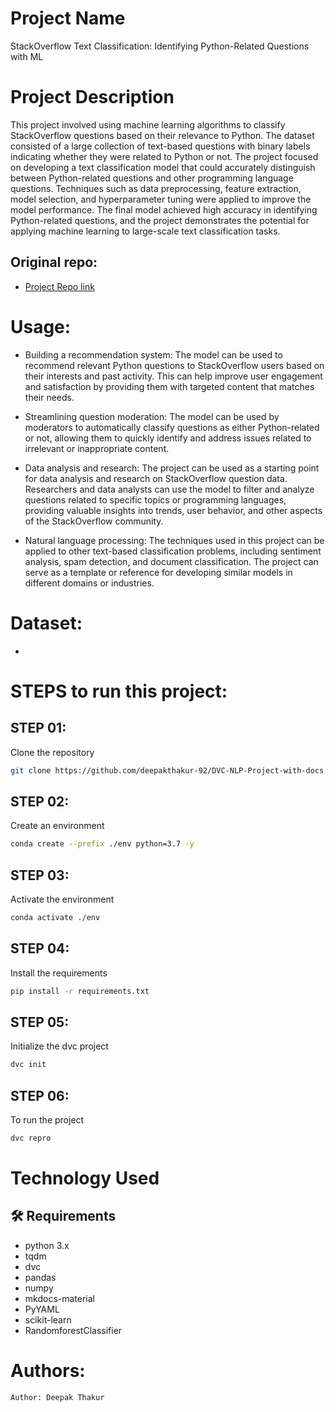 # Project Name
StackOverflow Text Classification: Identifying Python-Related Questions with ML

# Project Description
This project involved using machine learning algorithms to classify StackOverflow questions based on their relevance to Python. The dataset consisted of a large collection of text-based questions with binary labels indicating whether they were related to Python or not. The project focused on developing a text classification model that could accurately distinguish between Python-related questions and other programming language questions. Techniques such as data preprocessing, feature extraction, model selection, and hyperparameter tuning were applied to improve the model performance. The final model achieved high accuracy in identifying Python-related questions, and the project demonstrates the potential for applying machine learning to large-scale text classification tasks.

## Original repo:

 - [Project Repo link](https://github.com/deepakthakur-92/DVC-NLP-Project-with-docs)

# Usage:
- Building a recommendation system: The model can be used to recommend relevant Python questions to StackOverflow users based on their interests and past activity. This can help improve user engagement and satisfaction by providing them with targeted content that matches their needs.

- Streamlining question moderation: The model can be used by moderators to automatically classify questions as either Python-related or not, allowing them to quickly identify and address issues related to irrelevant or inappropriate content.

- Data analysis and research: The project can be used as a starting point for data analysis and research on StackOverflow question data. Researchers and data analysts can use the model to filter and analyze questions related to specific topics or programming languages, providing valuable insights into trends, user behavior, and other aspects of the StackOverflow community.

- Natural language processing: The techniques used in this project can be applied to other text-based classification problems, including sentiment analysis, spam detection, and document classification. The project can serve as a template or reference for developing similar models in different domains or industries.

# Dataset:
 - 

# STEPS to run this project:

## STEP 01: 
Clone the repository

```bash
git clone https://github.com/deepakthakur-92/DVC-NLP-Project-with-docs.git
```

## STEP 02: 
Create an environment

```bash
conda create --prefix ./env python=3.7 -y
```

## STEP 03:
Activate the environment

```bash
conda activate ./env
```

## STEP 04: 
Install the requirements

```bash
pip install -r requirements.txt
```
## STEP 05:
Initialize the dvc project

```bash
dvc init
```

## STEP 06:
To run the project

```bash
dvc repro
```

# Technology Used
## :hammer_and_wrench: Requirements
- python 3.x
- tqdm
- dvc
- pandas
- numpy
- mkdocs-material
- PyYAML
- scikit-learn
- RandomforestClassifier

# Authors:
```bash
Author: Deepak Thakur
```